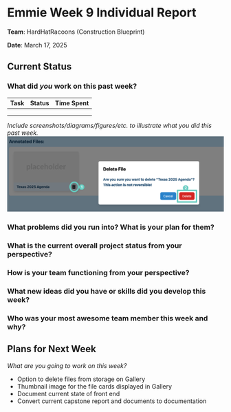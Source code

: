 # Emmie Week 9 Individual Report

**Team**: HardHatRacoons (Construction Blueprint)

**Date**:  March 17, 2025

## Current Status

### What did _you_ work on this past week?

| Task                              | Status    | Time Spent | 
| --------------------------------- | --------- | ---------- |
|                                   |           |            |
|                                   |           |            |
|                                   |           |            |


*Include screenshots/diagrams/figures/etc. to illustrate what you did this past week.*
![Delete button for removing file](./images/emmie-delete.png)

### What problems did you run into? What is your plan for them?



### What is the current overall project status from your perspective? 



### How is your team functioning from your perspective?
 


### What new ideas did you have or skills did you develop this week?



### Who was your most awesome team member this week and why?



## Plans for Next Week

*What are you going to work on this week?*

- Option to delete files from storage on Gallery
- Thumbnail image for the file cards displayed in Gallery
- Document current state of front end
- Convert current capstone report and documents to documentation

